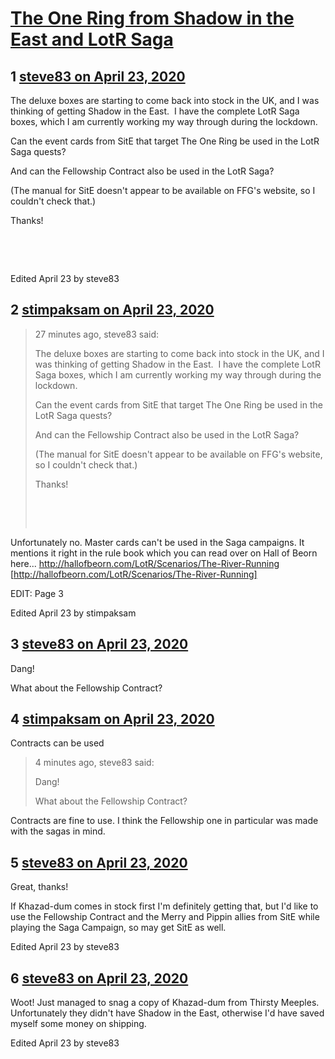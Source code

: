 # [The One Ring from Shadow in the East and LotR Saga](https://community.fantasyflightgames.com/topic/307915-the-one-ring-from-shadow-in-the-east-and-lotr-saga/)

## 1 [steve83 on April 23, 2020](https://community.fantasyflightgames.com/topic/307915-the-one-ring-from-shadow-in-the-east-and-lotr-saga/?do=findComment&comment=3930126)

The deluxe boxes are starting to come back into stock in the UK, and I was thinking of getting Shadow in the East.  I have the complete LotR Saga boxes, which I am currently working my way through during the lockdown.

Can the event cards from SitE that target The One Ring be used in the LotR Saga quests?

And can the Fellowship Contract also be used in the LotR Saga?

(The manual for SitE doesn't appear to be available on FFG's website, so I couldn't check that.)

Thanks!

 

 

Edited April 23 by steve83

## 2 [stimpaksam on April 23, 2020](https://community.fantasyflightgames.com/topic/307915-the-one-ring-from-shadow-in-the-east-and-lotr-saga/?do=findComment&comment=3930130)

> 27 minutes ago, steve83 said:
> 
> The deluxe boxes are starting to come back into stock in the UK, and I was thinking of getting Shadow in the East.  I have the complete LotR Saga boxes, which I am currently working my way through during the lockdown.
> 
> Can the event cards from SitE that target The One Ring be used in the LotR Saga quests?
> 
> And can the Fellowship Contract also be used in the LotR Saga?
> 
> (The manual for SitE doesn't appear to be available on FFG's website, so I couldn't check that.)
> 
> Thanks!
> 
>  
> 
>  

Unfortunately no. Master cards can't be used in the Saga campaigns. It mentions it right in the rule book which you can read over on Hall of Beorn here... http://hallofbeorn.com/LotR/Scenarios/The-River-Running [http://hallofbeorn.com/LotR/Scenarios/The-River-Running]

EDIT: Page 3

Edited April 23 by stimpaksam

## 3 [steve83 on April 23, 2020](https://community.fantasyflightgames.com/topic/307915-the-one-ring-from-shadow-in-the-east-and-lotr-saga/?do=findComment&comment=3930135)

Dang!

What about the Fellowship Contract?

## 4 [stimpaksam on April 23, 2020](https://community.fantasyflightgames.com/topic/307915-the-one-ring-from-shadow-in-the-east-and-lotr-saga/?do=findComment&comment=3930138)

Contracts can be used

> 4 minutes ago, steve83 said:
> 
> Dang!
> 
> What about the Fellowship Contract?

Contracts are fine to use. I think the Fellowship one in particular was made with the sagas in mind.

## 5 [steve83 on April 23, 2020](https://community.fantasyflightgames.com/topic/307915-the-one-ring-from-shadow-in-the-east-and-lotr-saga/?do=findComment&comment=3930141)

Great, thanks!

If Khazad-dum comes in stock first I'm definitely getting that, but I'd like to use the Fellowship Contract and the Merry and Pippin allies from SitE while playing the Saga Campaign, so may get SitE as well.

Edited April 23 by steve83

## 6 [steve83 on April 23, 2020](https://community.fantasyflightgames.com/topic/307915-the-one-ring-from-shadow-in-the-east-and-lotr-saga/?do=findComment&comment=3930162)

Woot! Just managed to snag a copy of Khazad-dum from Thirsty Meeples. Unfortunately they didn't have Shadow in the East, otherwise I'd have saved myself some money on shipping.

Edited April 23 by steve83

